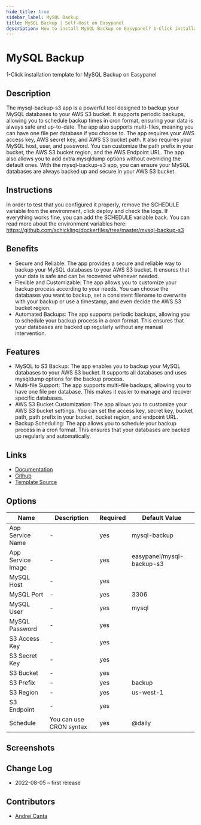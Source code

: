 ```yaml
---
hide_title: true
sidebar_label: MySQL Backup
title: MySQL Backup | Self-Host on Easypanel
description: How to install MySQL Backup on Easypanel? 1-Click installation template for MySQL Backup on Easypanel
---
```


<!-- generated -->

# MySQL Backup

1-Click installation template for MySQL Backup on Easypanel

## Description

The mysql-backup-s3 app is a powerful tool designed to backup your MySQL databases to your AWS S3 bucket. It supports periodic backups, allowing you to schedule backup times in cron format, ensuring your data is always safe and up-to-date. The app also supports multi-files, meaning you can have one file per database if you choose to. The app requires your AWS access key, AWS secret key, and AWS S3 bucket path. It also requires your MySQL host, user, and password. You can customize the path prefix in your bucket, the AWS S3 bucket region, and the AWS Endpoint URL. The app also allows you to add extra mysqldump options without overriding the default ones. With the mysql-backup-s3 app, you can ensure your MySQL databases are always backed up and secure in your AWS S3 bucket.

## Instructions

In order to test that you configured it properly, remove the SCHEDULE variable from the environment, click deploy and check the logs. If everything works fine, you can add the SCHEDULE variable back. You can read more about the environment variables here: https://github.com/schickling/dockerfiles/tree/master/mysql-backup-s3

## Benefits

- Secure and Reliable: The app provides a secure and reliable way to backup your MySQL databases to your AWS S3 bucket. It ensures that your data is safe and can be recovered whenever needed.
- Flexible and Customizable: The app allows you to customize your backup process according to your needs. You can choose the databases you want to backup, set a consistent filename to overwrite with your backup or use a timestamp, and even decide the AWS S3 bucket region.
- Automated Backups: The app supports periodic backups, allowing you to schedule your backup process in a cron format. This ensures that your databases are backed up regularly without any manual intervention.

## Features

- MySQL to S3 Backup: The app enables you to backup your MySQL databases to your AWS S3 bucket. It supports all databases and uses mysqldump options for the backup process.
- Multi-file Support: The app supports multi-file backups, allowing you to have one file per database. This makes it easier to manage and recover specific databases.
- AWS S3 Bucket Customization: The app allows you to customize your AWS S3 bucket settings. You can set the access key, secret key, bucket path, path prefix in your bucket, bucket region, and endpoint URL.
- Backup Scheduling: The app allows you to schedule your backup process in a cron format. This ensures that your databases are backed up regularly and automatically.

## Links

- [Documentation](https://github.com/schickling/dockerfiles/tree/master/mysql-backup-s3)
- [Github](https://github.com/schickling/dockerfiles/tree/master/mysql-backup-s3)
- [Template Source](https://github.com/easypanel-io/templates/tree/main/templates/mysql-backup)

## Options

Name | Description | Required | Default Value
-|-|-|-
App Service Name | - | yes | mysql-backup
App Service Image | - | yes | easypanel/mysql-backup-s3
MySQL Host | - | yes | 
MySQL Port | - | yes | 3306
MySQL User | - | yes | mysql
MySQL Password | - | yes | 
S3 Access Key | - | yes | 
S3 Secret Key | - | yes | 
S3 Bucket | - | yes | 
S3 Prefix | - | yes | backup
S3 Region | - | yes | us-west-1
S3 Endpoint | - | yes | 
Schedule | You can use CRON syntax | yes | @daily

## Screenshots


## Change Log

- 2022-08-05 – first release

## Contributors

- [Andrei Canta](https://github.com/deiucanta)
